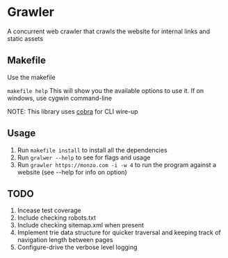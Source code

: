 # Grawler
A concurrent web crawler that crawls the website for internal links and static assets

## Makefile
Use the makefile

`makefile help` 
This will show you the available options to use it. If on windows, use cygwin command-line

NOTE: This library uses [cobra](https://github.com/spf13/cobra) for CLI wire-up

## Usage
1. Run `makefile install` to install all the dependencies
2. Run `gralwer --help` to see for flags and usage
3. Run `grawler https://monzo.com -i -w 4` to run the program against a website (see --help for info on option)

## TODO
1. Incease test coverage
2. Include checking robots.txt
3. Include checking sitemap.xml when present
4. Implement trie data structure for quicker traversal and keeping track of navigation length between pages
5. Configure-drive the verbose level logging
